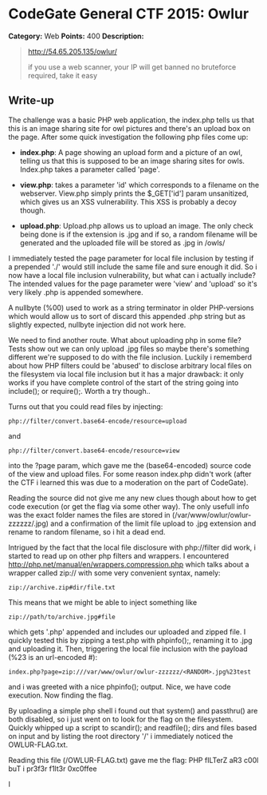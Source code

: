 # CodeGate General CTF 2015: Owlur

**Category:** Web
**Points:** 400
**Description:** 

>http://54.65.205.135/owlur/
>
>if you use a web scanner, your IP will get banned no bruteforce required, take it easy

## Write-up

The challenge was a basic PHP web application, the index.php tells us that this is an image sharing site for owl pictures and there's an upload box on the page.
After some quick investigation the following php files come up:

- **index.php**:
A page showing an upload form and a picture of an owl, telling us that this is supposed to be an image sharing sites for owls. 
Index.php takes a parameter called 'page'. 

- **view.php**:
takes a parameter 'id' which corresponds to a filename on the webserver. View.php simply prints the $_GET['id'] param unsanitized, which gives us an XSS vulnerability. 
This XSS is probably a decoy though. 

- **upload.php**:
Upload.php allows us to upload an image. The only check being done is if the extension is .jpg and if so, a random filename will be generated
and the uploaded file will be stored as <random>.jpg in /owls/


I immediately tested the page parameter for local file inclusion by testing if a prepended './' would still include the same file and sure enough it did. 
So i now have a local file inclusion vulnerability, but what can i actually include? The intended values for the page parameter were 'view' and 'upload' so it's very likely .php is appended somewhere. 

A nullbyte (%00) used to work as a string terminator in older PHP-versions which would allow us to sort of discard this appended .php string but as slightly expected, nullbyte injection did not work here. 

We need to find another route. What about uploading php in some file? Tests show out we can only upload .jpg files so maybe there's something different we're supposed to do with the file inclusion. 
Luckily i rememberd about how PHP filters could be 'abused' to disclose arbitrary local files on the filesystem via local file inclusion but it has a major drawback: 
it only works if you have complete control of the start of the string going into include(); or require();. Worth a try though.. 

Turns out that you could read files by injecting:
 
`php://filter/convert.base64-encode/resource=upload`

and 

`php://filter/convert.base64-encode/resource=view`

into the ?page param, which gave me the (base64-encoded) source code of the view and upload files. For some reason index.php didn't work (after the CTF i learned this was due to a moderation on the part of CodeGate). 

Reading the source did not give me any new clues though about how to get code execution (or get the flag via some other way). 
The only usefull info was the exact folder names the files are stored in (/var/www/owlur/owlur-zzzzzz/<RANDOMID>.jpg) and a confirmation of the limit file upload to .jpg extension and rename to random filename, so i hit a dead end. 

Intrigued by the fact that the local file disclosure with php://filter did work, i started to read up on 
other php filters and wrappers. I encountered http://php.net/manual/en/wrappers.compression.php which talks about a wrapper called zip:// with some very convenient syntax, namely:

`zip://archive.zip#dir/file.txt`

This means that we might be able to inject something like 

`zip://path/to/archive.jpg#file`

which gets '.php' appended and includes our uploaded and zipped file. I quickly tested this by zipping a test.php with phpinfo();, renaming it to .jpg and uploading it. 
Then, triggering the local file inclusion with the payload (%23 is an url-encoded #):

`index.php?page=zip:///var/www/owlur/owlur-zzzzzz/<RANDOM>.jpg%23test`

and i was greeted with a nice phpinfo(); output. Nice, we have code execution. Now finding the flag.

By uploading a simple php shell i found out that system() and passthru() are both disabled, so i just went on to look for the flag on the filesystem. 
Quickly whipped up a script to scandir(); and readfile(); dirs and files based on input and by listing the root directory '/' i immediately noticed the OWLUR-FLAG.txt. 

Reading this file (/OWLUR-FLAG.txt) gave me the flag: 
PHP fILTerZ aR3 c00l buT i pr3f3r f1lt3r 0xc0ffee


I
